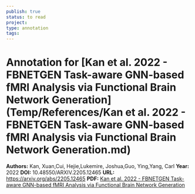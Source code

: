 ```yaml
---
publish: true
status: to read
project:
type: annotation
tags:
---
```

# Annotation for [Kan et al. 2022 - FBNETGEN Task-aware GNN-based fMRI Analysis via Functional Brain Network Generation](Temp/References/Kan et al. 2022 - FBNETGEN Task-aware GNN-based fMRI Analysis via Functional Brain Network Generation.md)

**Authors:** Kan, Xuan,Cui, Hejie,Lukemire, Joshua,Guo, Ying,Yang, Carl
**Year:** 2022
**DOI:** 10.48550/ARXIV.2205.12465
**URL:** https://arxiv.org/abs/2205.12465
**PDF:** [Kan et al. 2022 - FBNETGEN Task-aware GNN-based fMRI Analysis via Functional Brain Network Generation](Papers/PDFs/Kan%20et%20al.%202022%20-%20FBNETGEN%20Task-aware%20GNN-based%20fMRI%20Analysis%20via%20Functional%20Brain%20Network%20Generation.pdf)
